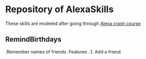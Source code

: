 # Repository of AlexaSkills
These skills are modeled after going through [Alexa crash course](https://developer.amazon.com/en-US/alexa/alexa-skills-kit/get-deeper/tutorials-code-samples/build-an-engaging-alexa-skill)

## RemindBirthdays
.Remember names of friends
.Features 
..1. Add a friend
